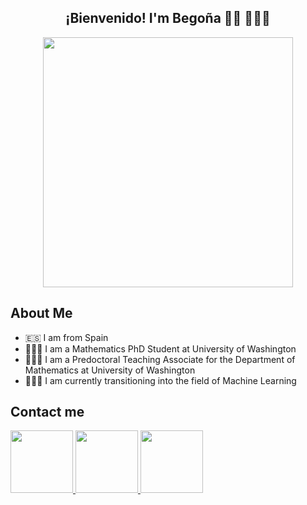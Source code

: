 <div align="center">
  <center><h2>¡Bienvenido! I'm Begoña 👋🏼 🙋🏼‍♀️</h2></center>
</div>
<p align="center"><img src="https://github.com/begogar99/begogar99/assets/134455384/c6c41c3c-7f96-4b6c-90c9-0b20b02ffa07" width="400"  /></p>

## About Me 

- 🇪🇸 I am from Spain
- 👩🏼‍💼 I am a Mathematics PhD Student at University of Washington
- 👩🏼‍🏫 I am a Predoctoral Teaching Associate for the Department of Mathematics at University of Washington
- 👩🏼‍💻 I am currently transitioning into the field of Machine Learning

## Contact me

<div id="badges">
  <a href="mailto:begogar9@uw.edu">
  <img height="100" src="https://img.icons8.com/?size=512&id=108806&format=png"/>
</a>
  <a href="https://www.linkedin.com/in/begonagarciamalaxechebarria/">
  <img height="100" src="https://img.icons8.com/?size=512&id=64154&format=png"/>
</a>
  <a href="https://begogar99.github.io/">
  <img height="100" src="https://img.icons8.com/?size=512&id=111139&format=png"/>
</a>
</div>
